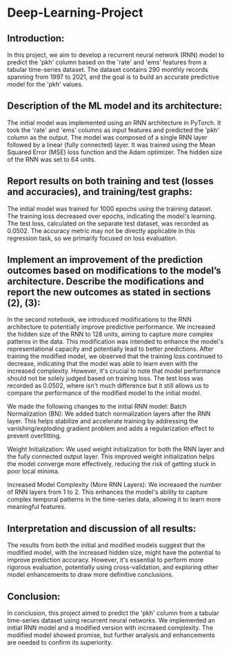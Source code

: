# Deep-Learning-Project

## Introduction:
In this project, we aim to develop a recurrent neural network (RNN) model to predict the 'pkh' column based on the 'rate' and 'ems' features from a tabular time-series dataset. The dataset contains 290 monthly records spanning from 1997 to 2021, and the goal is to build an accurate predictive model for the 'pkh' values.
 
## Description of the ML model and its architecture:
The initial model was implemented using an RNN architecture in PyTorch. It took the 'rate' and 'ems' columns as input features and predicted the 'pkh' column as the output. The model was composed of a single RNN layer followed by a linear (fully connected) layer. It was trained using the Mean Squared Error (MSE) loss function and the Adam optimizer. The hidden size of the RNN was set to 64 units.
 
## Report results on both training and test (losses and accuracies), and training/test graphs:
The initial model was trained for 1000 epochs using the training dataset. The training loss decreased over epochs, indicating the model's learning. The test loss, calculated on the separate test dataset, was recorded as 0.0502. The accuracy metric may not be directly applicable in this regression task, so we primarily focused on loss evaluation.



 
## Implement an improvement of the prediction outcomes based on modifications to the model’s architecture. Describe the modifications and report the new outcomes as stated in sections (2), (3):
 
In the second notebook, we introduced modifications to the RNN architecture to potentially improve predictive performance. We increased the hidden size of the RNN to 128 units, aiming to capture more complex patterns in the data. This modification was intended to enhance the model's representational capacity and potentially lead to better predictions.
After training the modified model, we observed that the training loss continued to decrease, indicating that the model was able to learn even with the increased complexity. However, it's crucial to note that model performance should not be solely judged based on training loss. The test loss was recorded as 0.0502, where isn't much difference but it still allows us to compare the performance of the modified model to the initial model.



We made the following changes to the initial RNN model:
Batch Normalization (BN): We added batch normalization layers after the RNN layer. This helps stabilize and accelerate training by addressing the vanishing/exploding gradient problem and adds a regularization effect to prevent overfitting.

Weight Initialization: We used weight initialization for both the RNN layer and the fully connected output layer. This improved weight initialization helps the model converge more effectively, reducing the risk of getting stuck in poor local minima.

Increased Model Complexity (More RNN Layers): We increased the number of RNN layers from 1 to 2. This enhances the model's ability to capture complex temporal patterns in the time-series data, allowing it to learn more meaningful features.


 
## Interpretation and discussion of all results:
The results from both the initial and modified models suggest that the modified model, with the increased hidden size, might have the potential to improve prediction accuracy. However, it's essential to perform more rigorous evaluation, potentially using cross-validation, and exploring other model enhancements to draw more definitive conclusions.
 
## Conclusion:
In conclusion, this project aimed to predict the 'pkh' column from a tabular time-series dataset using recurrent neural networks. We implemented an initial RNN model and a modified version with increased complexity. The modified model showed promise, but further analysis and enhancements are needed to confirm its superiority.

